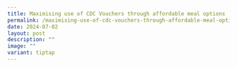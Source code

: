 ```yaml
---
title: Maximising use of CDC Vouchers through affordable meal options
permalink: /maximising-use-of-cdc-vouchers-through-affordable-meal-options/
date: 2024-07-02
layout: post
description: ""
image: ""
variant: tiptap
---
```

